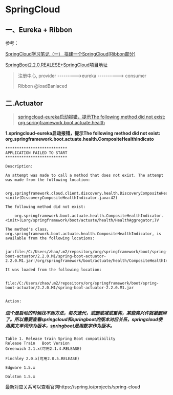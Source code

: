 # SpringCloud





## 一、Eureka + Ribbon
参考：

[SpringCloud学习笔记（一） 搭建一个SpringCloud[Ribbon部分]](https://blog.csdn.net/q15150676766/article/details/80931187)

[SpringBoot2.2.0.REALESE+SpringCloud项目地址](https://github.com/chenjxJava/springcloud-learn/tree/master/ribbon)



> 注册中心,
> provider   --------->eureka     ----------> consumer
>
> Ribbon @loadBanlaced



## 二.Actuator
>[springcloud-eureka启动报错，提示The following method did not exist: org.springframework.boot.actuate.health](https://blog.csdn.net/cmqwan/article/details/89410114)

**1.springcloud-eureka启动报错，提示The following method did not exist: org.springframework.boot.actuate.health.CompositeHealthIndicato**

```
***************************
APPLICATION FAILED TO START
***************************

Description:

An attempt was made to call a method that does not exist. The attempt was made from the following location:

    org.springframework.cloud.client.discovery.health.DiscoveryCompositeHealthIndicator.<init>(DiscoveryCompositeHealthIndicator.java:42)

The following method did not exist:

    org.springframework.boot.actuate.health.CompositeHealthIndicator.<init>(Lorg/springframework/boot/actuate/health/HealthAggregator;)V

The method's class, org.springframework.boot.actuate.health.CompositeHealthIndicator, is available from the following locations:

    jar:file:/C:/Users/zhao/.m2/repository/org/springframework/boot/spring-boot-actuator/2.2.0.M1/spring-boot-actuator-2.2.0.M1.jar!/org/springframework/boot/actuate/health/CompositeHealthIndicator.class

It was loaded from the following location:

    file:/C:/Users/zhao/.m2/repository/org/springframework/boot/spring-boot-actuator/2.2.0.M1/spring-boot-actuator-2.2.0.M1.jar


Action:
```

#####  这个是启动的时候找不到方法，每次迭代，或删或减或重构，某些类兴许就被删掉了。所以需要查看springcloud和springboot的版本对应关系，springcloud使用英文单词作为版本，springboot是用数字作为版本。 

```
Table 1. Release train Spring Boot compatibility
Release Train	Boot Version
Greenwich 2.1.x(可用2.1.4.RELEASE)

Finchley 2.0.x(可用2.0.5.RELEASE)

Edgware 1.5.x

Dalston 1.5.x
```

 最新对应关系可以查看官网https://spring.io/projects/spring-cloud 

